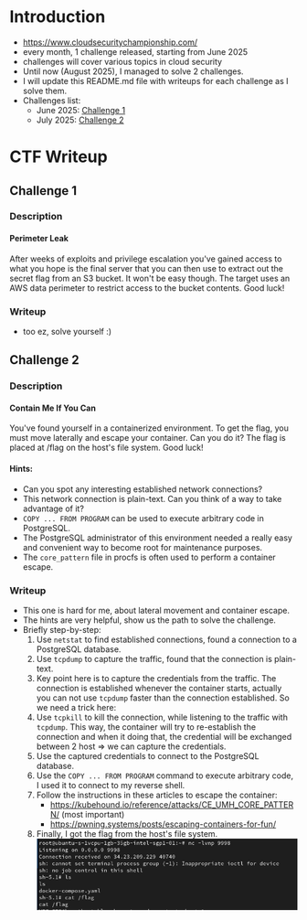 # Introduction
- https://www.cloudsecuritychampionship.com/
- every month, 1 challenge released, starting from June 2025
- challenges will cover various topics in cloud security
- Until now (August 2025), I managed to solve 2 challenges.
- I will update this README.md file with writeups for each challenge as I solve them.
- Challenges list:
  - June 2025: [Challenge 1](https://www.cloudsecuritychampionship.com/challenge/1)
  - July 2025: [Challenge 2](https://www.cloudsecuritychampionship.com/challenge/2)

# CTF Writeup
## Challenge 1
### Description
#### Perimeter Leak
After weeks of exploits and privilege escalation you've gained access to what you hope is the final server that you can then use to extract out the secret flag from an S3 bucket.
It won't be easy though. The target uses an AWS data perimeter to restrict access to the bucket contents.
Good luck!

### Writeup
- too ez, solve yourself :)

## Challenge 2
### Description
#### Contain Me If You Can
You've found yourself in a containerized environment.
To get the flag, you must move laterally and escape your container. Can you do it?
The flag is placed at /flag on the host's file system.
Good luck!

#### Hints:
- Can you spot any interesting established network connections?
- This network connection is plain-text. Can you think of a way to take advantage of it?
- `COPY ... FROM PROGRAM` can be used to execute arbitrary code in PostgreSQL.
- The PostgreSQL administrator of this environment needed a really easy and convenient way to become root for maintenance purposes.
- The `core_pattern` file in procfs is often used to perform a container escape.

### Writeup
- This one is hard for me, about lateral movement and container escape.
- The hints are very helpful, show us the path to solve the challenge.
- Briefly step-by-step:
  1. Use `netstat` to find established connections, found a connection to a PostgreSQL database.
  2. Use `tcpdump` to capture the traffic, found that the connection is plain-text.
  3. Key point here is to capture the credentials from the traffic. The connection is established whenever the container starts, actually you can not use `tcpdump` faster than the connection established. So we need a trick here:
  4. Use `tcpkill` to kill the connection, while listening to the traffic with `tcpdump`. This way, the container will try to re-establish the connection and when it doing that, the credential will be exchanged between 2 host => we can capture the credentials.
  5. Use the captured credentials to connect to the PostgreSQL database.
  6. Use the `COPY ... FROM PROGRAM` command to execute arbitrary code, I used it to connect to my reverse shell.
  7. Follow the instructions in these articles to escape the container:
       - https://kubehound.io/reference/attacks/CE_UMH_CORE_PATTERN/ (most important)
       - https://pwning.systems/posts/escaping-containers-for-fun/
  8. Finally, I got the flag from the host's file system.
![img](./image.png)